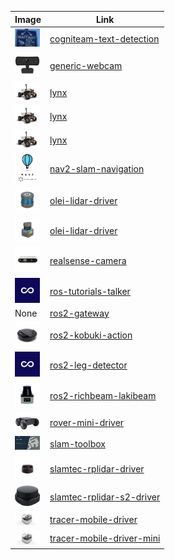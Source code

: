 Image | Link
--- | ---
<img src="./cogniteam-text-detection/cogniteam-text-detection/text_detection.png" alt="cogniteam-text-detection" width="40"/> | [cogniteam-text-detection](cogniteam-text-detection)
<img src="./generic-webcam/ros2-generic-webcam/generic-webcam-driver.jpg" alt="ros2-generic-webcam" width="40"/> | [generic-webcam](generic-webcam)
<img src="./lynx/lynx-gps-localization/lynx.png" alt="lynx-gps-localization" width="40"/> | [lynx](lynx)
<img src="./lynx/lynx-navigation/lynx.png" alt="lynx-navigation" width="40"/> | [lynx](lynx)
<img src="./lynx/ros2-lynx-driver/lynx.png" alt="ros2-lynx-driver" width="40"/> | [lynx](lynx)
<img src="./nav2-slam-navigation/nav2-slam-navigation/nav2-slam-navigation.png" alt="nav2-slam-navigation" width="40"/> | [nav2-slam-navigation](nav2-slam-navigation)
<img src="./olei-lidar-driver/ros2-olei-3d-lidar-driver/olei3D.jpg" alt="ros2-olei-3d-lidar-driver" width="40"/> | [olei-lidar-driver](olei-lidar-driver)
<img src="./olei-lidar-driver/ros2-olei-2d-lidar-driver/olei2D.jpg" alt="ros2-olei-2d-lidar-driver" width="40"/> | [olei-lidar-driver](olei-lidar-driver)
<img src="./realsense-camera/ros2-realsense-d435/intel-realsense-d435-driver.jpg" alt="ros2-realsense-d435" width="40"/> | [realsense-camera](realsense-camera)
<img src="./ros-tutorials-talker/ros2-tutorials-talker/Cogniteam_CMYK_Social_white_on_aubergine.jpg" alt="ros2-tutorials-talker" width="40"/> | [ros-tutorials-talker](ros-tutorials-talker)
None | [ros2-gateway](ros2-gateway)
<img src="./ros2-kobuki-action/ros2-kobuki-action/nimbusc.jpg" alt="ros2-kobuki-action" width="40"/> | [ros2-kobuki-action](ros2-kobuki-action)
<img src="./ros2-leg-detector/ros2-leg-detector/Cogniteam_CMYK_Social_white_on_aubergine.jpg" alt="ros2-leg-detector" width="40"/> | [ros2-leg-detector](ros2-leg-detector)
<img src="./ros2-richbeam-lakibeam/Lakibeam1-ROS2/lakibeam.png" alt="Lakibeam1-ROS2" width="40"/> | [ros2-richbeam-lakibeam](ros2-richbeam-lakibeam)
<img src="./rover-mini-driver/rover-driver/rover-mini-driver.jpg" alt="rover-driver" width="40"/> | [rover-mini-driver](rover-mini-driver)
<img src="./slam-toolbox/ros2-slam-toolbox-mapping/nimbusc.jpeg" alt="ros2-slam-toolbox-mapping" width="40"/> | [slam-toolbox](slam-toolbox)
<img src="./slamtec-rplidar-driver/ros2-slamtec-rplidar-a2/slamtec-rplidar-a2-driver.jpg" alt="ros2-slamtec-rplidar-a2" width="40"/> | [slamtec-rplidar-driver](slamtec-rplidar-driver)
<img src="./slamtec-rplidar-s2-driver/ros2-slamtec-rplidar-driver-s2/slamtec-rplidar--s2.jpg" alt="ros2-slamtec-rplidar-driver-s2" width="40"/> | [slamtec-rplidar-s2-driver](slamtec-rplidar-s2-driver)
<img src="./tracer-mobile-driver/tracer-mobile-driver/tracer-mobile-driver.png" alt="tracer-mobile-driver" width="40"/> | [tracer-mobile-driver](tracer-mobile-driver)
<img src="./tracer-mobile-driver-mini/tracer-mobile-driver-mini/tracer-mobile-driver.png" alt="tracer-mobile-driver-mini" width="40"/> | [tracer-mobile-driver-mini](tracer-mobile-driver-mini)
